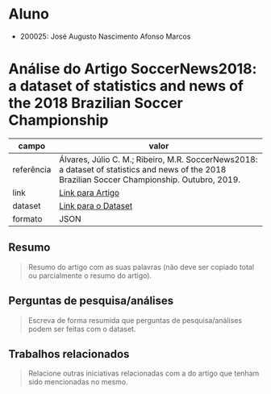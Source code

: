 # Aluno
* 200025: José Augusto Nascimento Afonso Marcos

# Análise do Artigo SoccerNews2018: a dataset of statistics and news of the 2018 Brazilian Soccer Championship

| campo | valor |
|------------|----------------------------------------|
| referência | Álvares, Júlio C. M.; Ribeiro, M.R. SoccerNews2018: a dataset of statistics and news of the 2018 Brazilian Soccer Championship. Outubro, 2019.  |
| link       | [Link para Artigo](https://drive.google.com/file/d/17v-Ucrj1H6HZcPg_RXpRZpUzGenJqpnp/view) |
| dataset | [Link para o Dataset](https://soccerpredict.github.io/TeamNews/) |
| formato | JSON |

## Resumo

> Resumo do artigo com as suas palavras (não deve ser copiado total ou parcialmente o resumo do artigo).

## Perguntas de pesquisa/análises

> Escreva de forma resumida que perguntas de pesquisa/análises podem ser feitas com o dataset.

## Trabalhos relacionados

> Relacione outras iniciativas relacionadas com a do artigo que tenham sido mencionadas no mesmo.